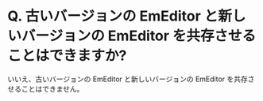 # Q. 古いバージョンの EmEditor と新しいバージョンの EmEditor を共存させることはできますか?

いいえ、古いバージョンの EmEditor と新しいバージョンの EmEditor を共存させることはできません。